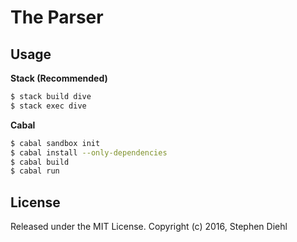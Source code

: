 The Parser
=============

Usage
-----

**Stack (Recommended)**

```bash
$ stack build dive
$ stack exec dive
```

**Cabal**

```bash
$ cabal sandbox init
$ cabal install --only-dependencies
$ cabal build
$ cabal run
```

License
-------

Released under the MIT License.
Copyright (c) 2016, Stephen Diehl
